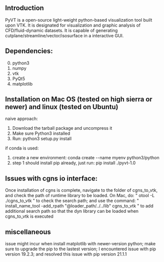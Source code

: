 
## Introduction
PyVT is a open-source light-weight python-based visualization tool built upon VTK. 
It is designated for visualization and graphic analysis of CFD/fluid-dynamic datasets. 
It is capable of generating cutplane/streamline/vector/isosurface in a interactive GUI.

## Dependencies:
0. python3
1. numpy
2. vtk
3. PyQt5
4. matplotlib 

## Installation on Mac OS (tested on high sierra or newer) and linux (tested on Ubuntu)  
naive approach:
1. Download the tarball package and uncompress it
2. Make sure Python3 installed
3. Run: python3 setup.py install 

if conda is used:
1. create a new environment: conda create --name myenv python3/python
2. step 1 should install pip already, just run: pip install ./pyvt-1.0


## Issues with cgns io interface:

Once installation of cgns is complete, navigate to the folder of cgns_to_vtk, and check 
the path of runtime library to be loaded. On Mac, do:
"
otool -L ./cgns_to_vtk
"
to check the search path; and use the command:
"
install_name_tool -add_rpath "@loader_path/../../lib" cgns_to_vtk
"
to add additional search path so that the dyn library can be loaded when cgns_to_vtk is
executed


## miscellaneous
issue might incur when install matplotlib with newer-version python; make sure to upgrade
the pip to the lastest version; 
I encountered issue with pip version 19.2.3; and resolved this issue with pip version 21.1.1


